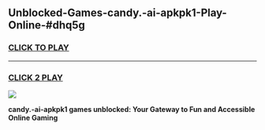 
## Unblocked-Games-candy.-ai-apkpk1-Play-Online-#dhq5g
<h3>
<a href="https://premium.freeplayer.one?title=candy.-ai-apkpk1&ref=27F">CLICK TO PLAY</a></h3>
<hr>

<h3>
<a href="https://premium.freeplayer.one?title=candy.-ai-apkpk1&ref=27F">CLICK 2 PLAY</a>
  
</h3>

<a href="https://premium.freeplayer.one?title=candy.-ai-apkpk1&ref=27F"><img src="https://clearcache.store/games.png"></a>


**candy.-ai-apkpk1 games unblocked: Your Gateway to Fun and Accessible Online Gaming**
